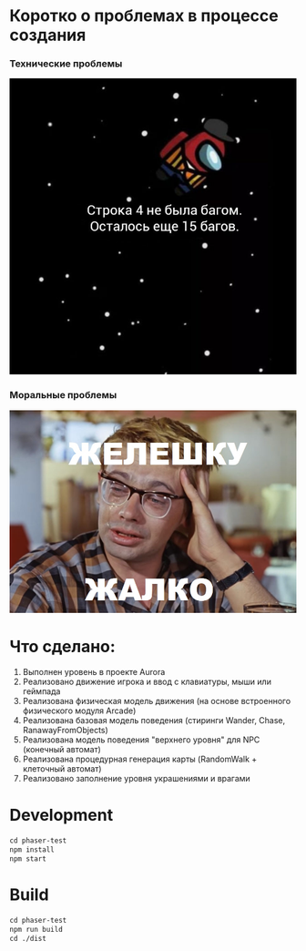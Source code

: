# Коротко о проблемах в процессе создания

### Технические проблемы
![alt text](img/bugs.jpg) 

### Моральные проблемы
![alt text](img/shurik.jpg) 
   
# Что сделано:
1. Выполнен уровень в проекте Aurora 
2. Реализовано движение игрока и ввод с клавиатуры, мыши или геймпада 
3. Реализована физическая модель движения (на основе встроенного физического модуля Arcade)
4. Реализована базовая модель поведения (стиринги Wander, Chase, RanawayFromObjects) 
5. Реализована модель поведения "верхнего уровня" для NPC (конечный автомат) 
6. Реализована процедурная генерация карты (RandomWalk + клеточный автомат) 
7. Реализовано заполнение уровня украшениями и врагами
    
# Development

```
cd phaser-test
npm install
npm start
```

# Build

```
cd phaser-test
npm run build
cd ./dist
```


